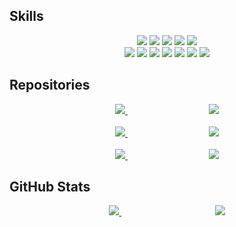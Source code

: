 ## Skills
<div align=center>
  <div>
    <img src="https://img.shields.io/badge/Java-007396?style=for-the-badge&logo=openjdk&logoColor=white">
    <img src="https://img.shields.io/badge/spring-6DB33F?style=for-the-badge&logo=spring&logoColor=white">
    <img src="https://img.shields.io/badge/spring boot-6DB33F?style=for-the-badge&logo=spring-boot&logoColor=white">
    <img src="https://img.shields.io/badge/Hibernate-59666C?style=for-the-badge&logo=hibernate&logoColor=white">
    <img src="https://img.shields.io/badge/Mysql-4479A1?style=for-the-badge&logo=mysql&logoColor=white">
  </div>
  <div>
    <img src="https://img.shields.io/badge/GitHub Actions-2088FF?style=for-the-badge&logo=github-actions&logoColor=white">
    <img src="https://img.shields.io/badge/AWS EC2-FF9900?style=for-the-badge&logo=amazon-ec2&logoColor=white">
    <img src="https://img.shields.io/badge/AWS S3-569A31?style=for-the-badge&logo=amazon-s3&logoColor=white">
    <img src="https://img.shields.io/badge/Pinpoint-03C75A?style=for-the-badge&logo=naver&logoColor=white">
    <img src="https://img.shields.io/badge/JMeter-D22128?style=for-the-badge&logo=apache-jmeter&logoColor=white">
    <img src="https://img.shields.io/badge/IntelliJ-000000?style=for-the-badge&logo=intellij-idea&logoColor=white">
    <img src="https://img.shields.io/badge/postman-FF6C37?style=for-the-badge&logo=postman&logoColor=white">
  </div>
</div>

## Repositories
<div align=center>
  <div>
    <a href="https://github.com/s-jje/github-readme-stats">
      <img src="https://github-readme-stats.vercel.app/api/pin/?username=s-jje&repo=waiting-catch&theme=ayu-mirage" margin="10px 10px 10px 10px" />
    </a>
    &nbsp;&nbsp;&nbsp;&nbsp;&nbsp;&nbsp;&nbsp;&nbsp;&nbsp;&nbsp;&nbsp;&nbsp;&nbsp;&nbsp;&nbsp;&nbsp;&nbsp;&nbsp;&nbsp;&nbsp;&nbsp;&nbsp;&nbsp;&nbsp;&nbsp;&nbsp;&nbsp;&nbsp;&nbsp;&nbsp;&nbsp;&nbsp;
    <a href="https://github.com/s-jje/github-readme-stats">
      <img src="https://github-readme-stats.vercel.app/api/pin/?username=s-jje&repo=PS&theme=ayu-mirage" />
    </a>
  </div>
  <br>
  <div>
    <a href="https://github.com/s-jje/github-readme-stats">
      <img src="https://github-readme-stats.vercel.app/api/pin/?username=s-jje&repo=matching-system&theme=ayu-mirage" />
    </a>
    &nbsp;&nbsp;&nbsp;&nbsp;&nbsp;&nbsp;&nbsp;&nbsp;&nbsp;&nbsp;&nbsp;&nbsp;&nbsp;&nbsp;&nbsp;&nbsp;&nbsp;&nbsp;&nbsp;&nbsp;&nbsp;&nbsp;&nbsp;&nbsp;&nbsp;&nbsp;&nbsp;&nbsp;&nbsp;&nbsp;&nbsp;&nbsp;
    <a href="https://github.com/s-jje/github-readme-stats">
      <img src="https://github-readme-stats.vercel.app/api/pin/?username=s-jje&repo=simple-blog&theme=ayu-mirage" />
    </a>
  </div>
  <br>
  <div>
    <a href="https://github.com/s-jje/github-readme-stats">
      <img src="https://github-readme-stats.vercel.app/api/pin/?username=s-jje&repo=i5-bank-management-system&theme=ayu-mirage" />
    </a>
    &nbsp;&nbsp;&nbsp;&nbsp;&nbsp;&nbsp;&nbsp;&nbsp;&nbsp;&nbsp;&nbsp;&nbsp;&nbsp;&nbsp;&nbsp;&nbsp;&nbsp;&nbsp;&nbsp;&nbsp;&nbsp;&nbsp;&nbsp;&nbsp;&nbsp;&nbsp;&nbsp;&nbsp;&nbsp;&nbsp;&nbsp;&nbsp;
    <a href="https://github.com/s-jje/github-readme-stats">
      <img src="https://github-readme-stats.vercel.app/api/pin/?username=s-jje&repo=i5-memo&theme=ayu-mirage" />
    </a>
  </div>
</div>

## GitHub Stats
<div align=center>
  <div>
    <a href="https://github.com/s-jje/github-readme-stats">
      <img src="https://github-readme-stats.vercel.app/api?username=s-jje&show_icons=true&theme=ayu-mirage&repo=github-readme-stats" />
    </a>
    &nbsp;&nbsp;&nbsp;&nbsp;&nbsp;&nbsp;&nbsp;&nbsp;&nbsp;&nbsp;&nbsp;&nbsp;&nbsp;&nbsp;&nbsp;&nbsp;&nbsp;&nbsp;&nbsp;&nbsp;&nbsp;&nbsp;&nbsp;&nbsp;&nbsp;&nbsp;&nbsp;&nbsp;&nbsp;&nbsp;&nbsp;&nbsp;&nbsp;&nbsp;&nbsp;&nbsp;&nbsp;
    <a>
      <img src="https://github-readme-stats.vercel.app/api/top-langs/?username=s-jje&theme=ayu-mirage&langs_count=10&layout=compact" />
    </a>
  </div>
</div>
